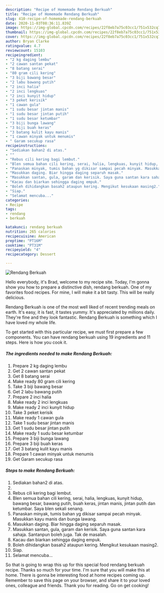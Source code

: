 ```yaml
---
description: "Recipe of Homemade Rendang Berkuah"
title: "Recipe of Homemade Rendang Berkuah"
slug: 410-recipe-of-homemade-rendang-berkuah
date: 2020-11-03T08:36:11.839Z
image: https://img-global.cpcdn.com/recipes/22f8eb7a75c03cc1/751x532cq70/rendang-berkuah-resipi-foto-utama.jpg
thumbnail: https://img-global.cpcdn.com/recipes/22f8eb7a75c03cc1/751x532cq70/rendang-berkuah-resipi-foto-utama.jpg
cover: https://img-global.cpcdn.com/recipes/22f8eb7a75c03cc1/751x532cq70/rendang-berkuah-resipi-foto-utama.jpg
author: Bryan Clarke
ratingvalue: 4.7
reviewcount: 15103
recipeingredient:
- "2 kg daging lembu"
- "2 cawan santan pekat"
- "8 batang serai"
- "80 gram cili kering"
- "3 biji bawang besar"
- "2 labu bawang putih"
- "2 inci halia"
- "2 inci lengkuas"
- "2 inci kunyit hidup"
- "3 peket kerisik"
- "1 cawan gula"
- "1 sudu besar jintan manis"
- "1 sudu besar jintan putih"
- "1 sudu besar ketumbar"
- "3 biji bunga lawang"
- "3 biji buah keras"
- "3 batang kulit kayu manis"
- "1 cawan minyak untuk menumis"
- " Garam secukup rasa"
recipeinstructions:
- "Sediakan bahan2 di atas."
- ""
- "Rebus cili kering bagi lembut."
- "Blen semua bahan cili kering, serai, halia, lengkuas, kunyit hidup, bawang besar, bawang putih, buah keras, jintan manis, jintan putih dan ketumbar. Saya blen sekali senang."
- "Panaskan minyak, tumis bahan yg dikisar sampai pecah minyak. Masukkan kayu manis dan bunga lawang."
- "Masukkan daging. Biar hingga daging separuh masak."
- "Masukkan santan, gula, garam dan kerisik. Saya guna santan kara sahaja. Santanpun boleh juga. Tak de masalah."
- "Kacau dan biarkan sehingga daging empuk."
- "Boleh dihidangkan basah2 ataupun kering. Mengikut kesukaan masing2."
- "Siap."
- "Selamat mencuba..."
categories:
- Recipe
tags:
- rendang
- berkuah

katakunci: rendang berkuah 
nutrition: 265 calories
recipecuisine: American
preptime: "PT16M"
cooktime: "PT31M"
recipeyield: "4"
recipecategory: Dessert

---
```



![Rendang Berkuah](https://img-global.cpcdn.com/recipes/22f8eb7a75c03cc1/751x532cq70/rendang-berkuah-resipi-foto-utama.jpg)

Hello everybody, it's Brad, welcome to my recipe site. Today, I'm gonna show you how to prepare a distinctive dish, rendang berkuah. One of my favorites food recipes. For mine, I will make it a bit tasty. This will be really delicious.

Rendang Berkuah is one of the most well liked of recent trending meals on earth. It's easy, it is fast, it tastes yummy. It's appreciated by millions daily. They're fine and they look fantastic. Rendang Berkuah is something which I have loved my whole life.




To get started with this particular recipe, we must first prepare a few components. You can have rendang berkuah using 19 ingredients and 11 steps. Here is how you cook it.

<!--inarticleads1-->

##### The ingredients needed to make Rendang Berkuah:

1. Prepare 2 kg daging lembu
1. Get 2 cawan santan pekat
1. Get 8 batang serai
1. Make ready 80 gram cili kering
1. Take 3 biji bawang besar
1. Get 2 labu bawang putih
1. Prepare 2 inci halia
1. Make ready 2 inci lengkuas
1. Make ready 2 inci kunyit hidup
1. Take 3 peket kerisik
1. Make ready 1 cawan gula
1. Take 1 sudu besar jintan manis
1. Get 1 sudu besar jintan putih
1. Make ready 1 sudu besar ketumbar
1. Prepare 3 biji bunga lawang
1. Prepare 3 biji buah keras
1. Get 3 batang kulit kayu manis
1. Prepare 1 cawan minyak untuk menumis
1. Get  Garam secukup rasa




<!--inarticleads2-->

##### Steps to make Rendang Berkuah:

1. Sediakan bahan2 di atas.
1. 
1. Rebus cili kering bagi lembut.
1. Blen semua bahan cili kering, serai, halia, lengkuas, kunyit hidup, bawang besar, bawang putih, buah keras, jintan manis, jintan putih dan ketumbar. Saya blen sekali senang.
1. Panaskan minyak, tumis bahan yg dikisar sampai pecah minyak. Masukkan kayu manis dan bunga lawang.
1. Masukkan daging. Biar hingga daging separuh masak.
1. Masukkan santan, gula, garam dan kerisik. Saya guna santan kara sahaja. Santanpun boleh juga. Tak de masalah.
1. Kacau dan biarkan sehingga daging empuk.
1. Boleh dihidangkan basah2 ataupun kering. Mengikut kesukaan masing2.
1. Siap.
1. Selamat mencuba...




So that is going to wrap this up for this special food rendang berkuah recipe. Thanks so much for your time. I'm sure that you will make this at home. There is gonna be interesting food at home recipes coming up. Remember to save this page on your browser, and share it to your loved ones, colleague and friends. Thank you for reading. Go on get cooking!
